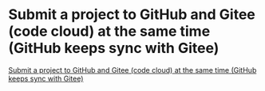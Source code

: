 # Submit a project to GitHub and Gitee (code cloud) at the same time (GitHub keeps sync with Gitee)
[Submit a project to GitHub and Gitee (code cloud) at the same time (GitHub keeps sync with Gitee)](https://aiwithcloud.com/2022/09/15/submit_a_project_to_github_and_gitee_code_cloud_at_the_same_time_github_keeps_sync_with_gitee/)